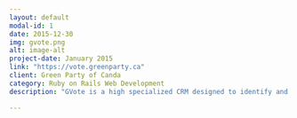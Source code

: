 ```yaml
---
layout: default
modal-id: 1
date: 2015-12-30
img: gvote.png
alt: image-alt
project-date: January 2015
link: "https://vote.greenparty.ca"
client: Green Party of Canda
category: Ruby on Rails Web Development
description: "GVote is a high specialized CRM designed to identify and manage Green Party supporters and campaigns. It is used for foot canvassing, ride and sign request management and volunteer management. Using Trello integration it also powers phone canvassing by Green Party call centres. Core technology is Ruby on Rails. Data technologies include MySQL, Couchbase NoSQL, SideKiq, Redis, Sphinx. Interface Technologies include Twitter Bootstrap, JQuery, Knockout.js. Reports are rendered using: d3.js, dimple.js."

---
```


